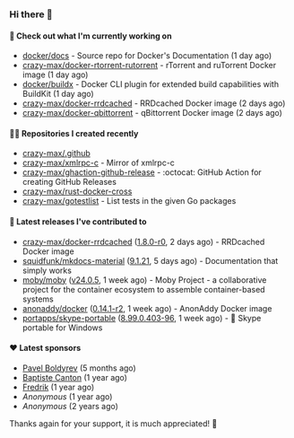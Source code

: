 ### Hi there 👋

#### 👷 Check out what I'm currently working on

- [docker/docs](https://github.com/docker/docs) - Source repo for Docker&#39;s Documentation (1 day ago)
- [crazy-max/docker-rtorrent-rutorrent](https://github.com/crazy-max/docker-rtorrent-rutorrent) - rTorrent and ruTorrent Docker image (1 day ago)
- [docker/buildx](https://github.com/docker/buildx) - Docker CLI plugin for extended build capabilities with BuildKit (1 day ago)
- [crazy-max/docker-rrdcached](https://github.com/crazy-max/docker-rrdcached) - RRDcached Docker image (2 days ago)
- [crazy-max/docker-qbittorrent](https://github.com/crazy-max/docker-qbittorrent) - qBittorrent Docker image (2 days ago)

#### 👨‍💻 Repositories I created recently

- [crazy-max/.github](https://github.com/crazy-max/.github)
- [crazy-max/xmlrpc-c](https://github.com/crazy-max/xmlrpc-c) - Mirror of xmlrpc-c
- [crazy-max/ghaction-github-release](https://github.com/crazy-max/ghaction-github-release) - :octocat: GitHub Action for creating GitHub Releases
- [crazy-max/rust-docker-cross](https://github.com/crazy-max/rust-docker-cross)
- [crazy-max/gotestlist](https://github.com/crazy-max/gotestlist) - List tests in the given Go packages

#### 🚀 Latest releases I've contributed to

- [crazy-max/docker-rrdcached](https://github.com/crazy-max/docker-rrdcached) ([1.8.0-r0](https://github.com/crazy-max/docker-rrdcached/releases/tag/1.8.0-r0), 2 days ago) - RRDcached Docker image
- [squidfunk/mkdocs-material](https://github.com/squidfunk/mkdocs-material) ([9.1.21](https://github.com/squidfunk/mkdocs-material/releases/tag/9.1.21), 5 days ago) - Documentation that simply works
- [moby/moby](https://github.com/moby/moby) ([v24.0.5](https://github.com/moby/moby/releases/tag/v24.0.5), 1 week ago) - Moby Project - a collaborative project for the container ecosystem to assemble container-based systems
- [anonaddy/docker](https://github.com/anonaddy/docker) ([0.14.1-r2](https://github.com/anonaddy/docker/releases/tag/0.14.1-r2), 1 week ago) - AnonAddy Docker image
- [portapps/skype-portable](https://github.com/portapps/skype-portable) ([8.99.0.403-96](https://github.com/portapps/skype-portable/releases/tag/8.99.0.403-96), 1 week ago) - 🚀 Skype portable for Windows 

#### ❤️ Latest sponsors
- [Pavel Boldyrev](https://github.com/bpg) (5 months ago)
- [Baptiste Canton](https://github.com/batmac) (1 year ago)
- [Fredrik](https://github.com/fredrikscode) (1 year ago)
- _Anonymous_ (1 year ago)
- _Anonymous_ (2 years ago)

Thanks again for your support, it is much appreciated! 🙏
